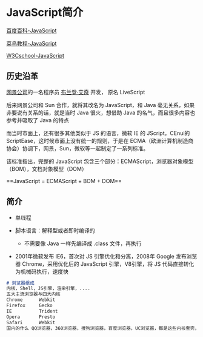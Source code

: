 # JavaScript简介

[百度百科-JavaScript](https://baike.baidu.com/item/JavaScript/321142?fr=aladdin)

[菜鸟教程-JavaScript](https://www.runoob.com/js/js-tutorial.html)

[W3Cschool-JavaScript](https://www.w3school.com.cn/js/index.asp)



## 历史沿革

[网景公司](https://baike.baidu.com/item/%E7%BD%91%E6%99%AF/70176?fromtitle=netscape&fromid=2778944)的一名程序员 [布兰登·艾奇](https://baike.baidu.com/item/%E5%B8%83%E5%85%B0%E7%99%BB%C2%B7%E8%89%BE%E5%A5%87/58101949?fromtitle=Brendan%20Eich&fromid=561441&fr=aladdin) 开发， 原名 LiveScript

后来网景公司和 Sun 合作，就将其改名为 JavaScript，和 Java 毫无关系，如果非要说有关系的话，就是当时 Java 很火，想借助 Java 的名气，而且很多内容也参考并吸取了 Java 的特点

而当时市面上，还有很多其他类似于 JS 的语言，微软 IE 的 JScript，CEnui的 ScriptEase，这时候市面上没有统一的规则，于是在 ECMA（欧洲计算机制造商协会）协调下，网景，Sun，微软等一起制定了一系列标准。

该标准指出，完整的 JavaScript 包含三个部分：ECMAScript，浏览器对象模型（BOM），文档对象模型（DOM）

==JavaScript = ECMAScript + BOM + DOM==



## 简介

- 单线程

- 脚本语言：解释型或者即时编译的
	- 不需要像 Java 一样先编译成 .class 文件，再执行
- 2001年微软发布 IE6，首次对 JS 引擎优化和分离，2008年 Google 发布浏览器 Chrome，采用优化后的 JavaScript 引擎，V8引擎，将 JS 代码直接转化为机械码执行，速度快

```markdown
# 浏览器组成
内核，Shell，JS引擎，渲染引擎，....
五大主流浏览器与四大内核
Chrome  	Webkit
Firefox		Gecko
IE			Trident
Opera		Presto
Safari		Webkit
国内的什么 QQ浏览器，360浏览器，搜狗浏览器，百度浏览器，UC浏览器，都是这些内核套壳，
```

